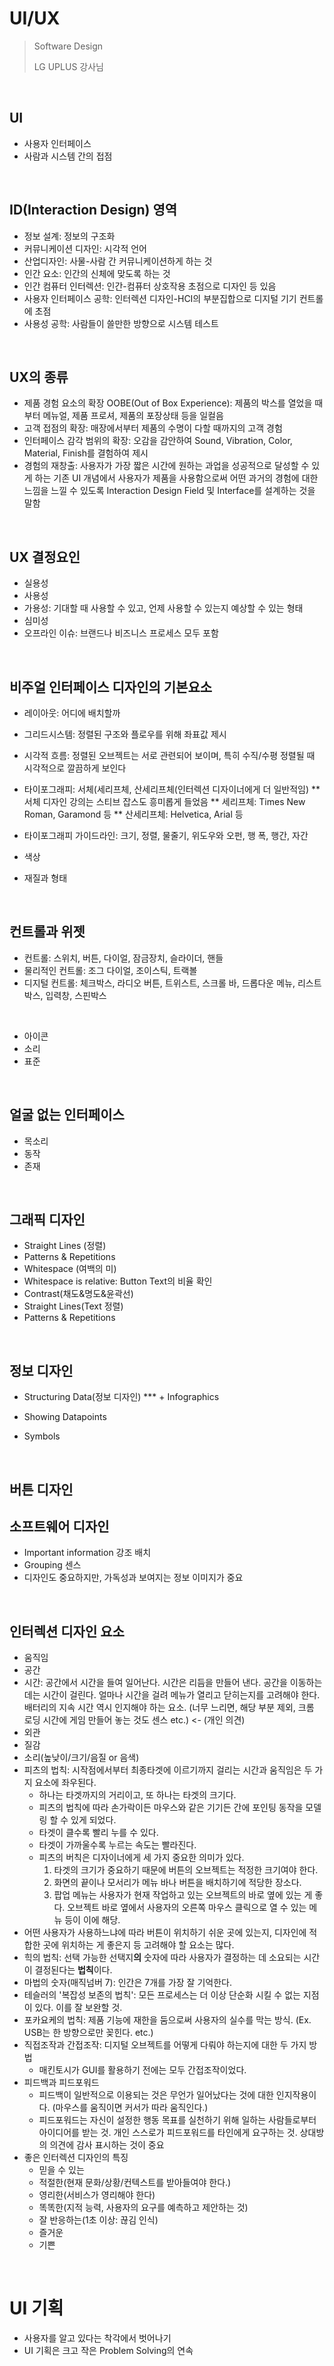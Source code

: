 # UI/UX

> Software Design
>
> LG UPLUS 강사님

<br>

## UI

- 사용자 인터페이스
- 사람과 시스템 간의 접점

<BR>


## ID(Interaction Design) 영역
- 정보 설계: 정보의 구조화
- 커뮤니케이션 디자인: 시각적 언어
- 산업디자인: 사물-사람 간 커뮤니케이션하게 하는 것
- 인간 요소: 인간의 신체에 맞도록 하는 것
- 인간 컴퓨터 인터렉션: 인간-컴퓨터 상호작용 초점으로 디자인 등 있음
- 사용자 인터페이스 공학: 인터렉션 디자인-HCI의 부분집합으로 디지털 기기 컨트롤에 초점
- 사용성 공학: 사람들이 쓸만한 방향으로 시스템 테스트

<br>


## UX의 종류
- 제품 경험 요소의 확장 OOBE(Out of Box Experience): 제품의 박스를 열었을 때부터 메뉴얼, 제품 프로셔, 제품의 포장상태 등을 일컬음
- 고객 접점의 확장: 매장에서부터 제품의 수명이 다할 때까지의 고객 경험
- 인터페이스 감각 범위의 확장: 오감을 감안하여 Sound, Vibration, Color, Material, Finish를 결험하여 제시
- 경험의 재창출: 사용자가 가장 짧은 시간에 원하는 과업을 성공적으로 달성할 수 있게 하는 기존 UI 개념에서 사용자가 제품을 사용함으로써
어떤 과거의 경험에 대한 느낌을 느낄 수 있도록 Interaction Design Field 및 Interface를 설계하는 것을 말함

<br>


## UX 결정요인
- 실용성
- 사용성
- 가용성: 기대할 때 사용할 수 있고, 언제 사용할 수 있는지 예상할 수 있는 형태
- 심미성
- 오프라인 이슈: 브랜드나 비즈니스 프로세스 모두 포함


<br>


## 비주얼 인터페이스 디자인의 기본요소
- 레이아웃: 어디에 배치할까
- 그리드시스템: 정렬된 구조와 플로우를 위해 좌표값 제시
- 시각적 흐름: 정렬된 오브젝트는 서로 관련되어 보이며, 특히 수직/수평 정렬될 때 시각적으로 깔끔하게 보인다

- 타이포그래피: 서체(세리프체, 산세리프체(인터렉션 디자이너에게 더 일반적임)
** 서체 디자인 강의는 스티브 잡스도 흥미롭게 들었음
** 세리프체: Times New Roman, Garamond 등
** 산세리프체: Helvetica, Arial 등

- 타이포그래피 가이드라인: 크기, 정렬, 물줄기, 위도우와 오펀, 행 폭, 행간, 자간

- 색상
- 재질과 형태


<br>


## 컨트롤과 위젯
- 컨트롤: 스위치, 버튼, 다이얼, 잠금장치, 슬라이더, 핸들 
- 물리적인 컨트롤: 조그 다이얼, 조이스틱, 트랙볼
- 디지털 컨트롤: 체크박스, 라디오 버튼, 트위스트, 스크롤 바, 드롭다운 메뉴, 리스트 박스, 입력창, 스핀박스

<br>


- 아이콘
- 소리
- 표준



<br>

## 얼굴 없는 인터페이스

- 목소리
- 동작
- 존재

<br>

## 그래픽 디자인

- Straight Lines (정렬)
- Patterns & Repetitions
- Whitespace (여백의 미)
- Whitespace is relative: Button Text의 비율 확인
- Contrast(채도&명도&윤곽선)
- Straight Lines(Text 정렬)
- Patterns & Repetitions

<br>

## 정보 디자인

- Structuring Data(정보 디자인) *** + Infographics

- Showing Datapoints

- Symbols

  

<br>

## 버튼 디자인

## 소프트웨어 디자인

- Important information 강조 배치
- Grouping 센스
- 디자인도 중요하지만, 가독성과 보여지는 정보 이미지가 중요

<br>

## 인터렉션 디자인 요소

- 움직임
- 공간
- 시간: 공간에서 시간을 들여 일어난다. 시간은 리듬을 만들어 낸다. 공간을 이동하는 데는 시간이 걸린다. 얼마나 시간을 걸려 메뉴가 열리고 닫히는지를 고려해야 한다. 배터리의 지속 시간 역시 인지해야 하는 요소. (너무 느리면, 해당 부분 제외, 크롬 로딩 시간에 게임 만들어 놓는 것도 센스 etc.) <- (개인 의견)
- 외관
- 질감
- 소리(높낮이/크기/음질 or 음색)
- 피츠의 법칙: 시작점에서부터 최종타겟에 이르기까지 걸리는 시간과 움직임은 두 가지 요소에 좌우된다.
  - 하나는 타겟까지의 거리이고, 또 하나는 타겟의 크기다.
  - 피츠의 법칙에 따라 손가락이든 마우스와 같은 기기든 간에 포인팅 동작을 모델링 할 수 있게 되었다.
  - 타겟이 클수록 빨리 누를 수 있다.
  - 타겟이 가까울수록 누르는 속도는 빨라진다.
  - 피츠의 버칙은 디자이너에게 세 가지 중요한 의미가 있다.
    1. 타겟의 크기가 중요하기 때문에 버튼의 오브젝트는 적정한 크기여야 한다.
    2. 화면의 끝이나 모서리가 메뉴 바나 버튼을 배치하기에 적당한 장소다.
    3. 팝업 메뉴는 사용자가 현재 작업하고 있는 오브젝트의 바로 옆에 있는 게 좋다. 오브젝트 바로 옆에서 사용자의 오른쪽 마우스 클릭으로 열 수 있는 메뉴 등이 이에 해당.
- 어떤 사용자가 사용하느냐에 따라 버튼이 위치하기 쉬운 곳에 있는지, 디자인에 적합한 곳에 위치하는 게 좋은지 등 고려해야 할 요소는 많다.
- 힉의 법칙: 선택 가능한 선택지**의** 숫자에 따라 사용자가 결정하는 데 소요되는 시간이 결정된다는 **법칙**이다.
- 마법의 숫자(매직넘버 7): 인간은 7개를 가장 잘 기억한다.
- 테슬러의 '복잡성 보존의 법칙': 모든 프로세스는 더 이상 단순화 시킬 수 없는 지점이 있다. 이를 잘 보완할 것.
- 포카요케의 법칙: 제품 기능에 재한을 둠으로써 사용자의 실수를 막는 방식. (Ex. USB는 한 방향으로만 꽂힌다. etc.)
- 직접조작과 간접조작: 디지털 오브젝트를 어떻게 다뤄야 하는지에 대한 두 가지 방법
  - 매킨토시가 GUI를 활용하기 전에는 모두 간접조작이었다.
- 피드백과 피드포워드
  - 피드백이 일반적으로 이용되는 것은 무언가 일어났다는 것에 대한 인지작용이다. (마우스를 움직이면 커서가 따라 움직인다.)
  - 피드포워드는 자신이 설정한 행동 목표를 실천하기 위해 일하는 사람들로부터 아이디어를 받는 것. 개인 스스로가 피드포워드를 타인에게 요구하는 것. 상대방의 의견에 감사 표시하는 것이 중요
- 좋은 인터렉션 디자인의 특징
  - 믿을 수 있는
  - 적절한(현재 문화/상황/컨텍스트를 받아들여야 한다.)
  - 영리한(서비스가 영리해야 한다)
  - 똑똑한(지적 능력, 사용자의 요구를 예측하고 제안하는 것)
  - 잘 반응하는(1초 이상: 끊김 인식)
  - 즐거운
  - 기쁜

<br>

# UI 기획

- 사용자를 알고 있다는 착각에서 벗어나기
- UI 기획은 크고 작은 Problem Solving의 연속
